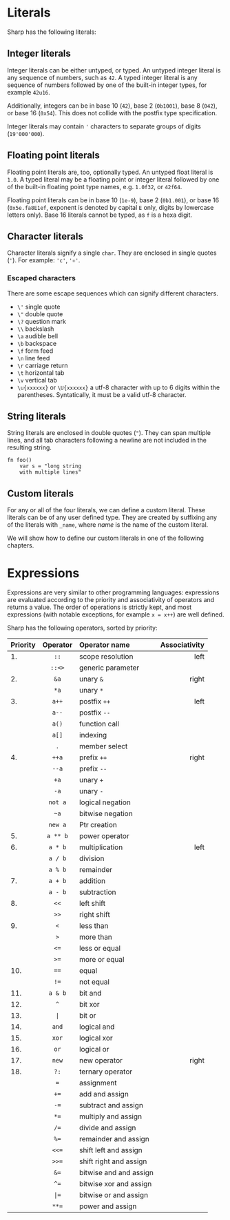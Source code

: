 # Literals
Sharp has the following literals:

## Integer literals
Integer literals can be either untyped, or typed.
An untyped integer literal is any sequence of numbers, such as `42`.
A typed integer literal is any sequence of numbers followed by one of the built-in integer types, for example `42u16`.

Additionally, integers can be in base 10 (`42`), base 2 (`0b1001`), base 8 (`042`), or base 16 (`0x54`). This does not collide with the postfix type specification.

Integer literals may contain `'` characters to separate groups of digits (`19'000'000`).

## Floating point literals
Floating point literals are, too, optionally typed.
An untyped float literal is `1.0`.
A typed literal may be a floating point or integer literal followed by one of the built-in floating point type names, e.g. `1.0f32`, or `42f64`.

Floating point literals can be in base 10 (`1e-9`), base 2 (`0b1.001`), or base 16 (`0x5e.fa8E1ef`, exponent is denoted by capital `E` only, digits by lowercase letters only). Base 16 literals cannot be typed, as `f` is a hexa digit.

## Character literals
Character literals signify a single `char`. They are enclosed in single quotes (`'`). For example: `'c'`, `'⚛'`.

### Escaped characters
There are some escape sequences which can signify different characters.

* `\'` single quote
* `\"` double quote
* `\?` question mark
* `\\` backslash
* `\a` audible bell
* `\b` backspace
* `\f` form feed
* `\n` line feed
* `\r` carriage return
* `\t` horizontal tab
* `\v` vertical tab
* `\u{xxxxxx}` or `\U{xxxxxx}` a utf-8 character with up to 6 digits within the parentheses. Syntatically, it must be a valid utf-8 character.

## String literals
String literals are enclosed in double quotes (`"`). They can span multiple lines,
and all tab characters following a newline are not included in the resulting string.
```
fn foo()
	var s = "long string
	with multiple lines"
```

## Custom literals
For any or all of the four literals, we can define a custom literal.
These literals can be of any user defined type. They are created by suffixing any of the literals with `_name`, where *name* is the name of the custom literal.

We will show how to define our custom literals in one of the following chapters.

# Expressions
Expressions are very similar to other programming languages: expressions are evaluated according to the priority and associativity of operators and returns a value. The order of operations is strictly kept, and most expressions (with notable exceptions, for example `x = x++`) are well defined.

Sharp has the following operators, sorted by priority:

| **Priority** | **Operator** | **Operator name** | **Associativity**|
|:------------ |:------------:|:----------------- | ----------------:|
| 1.           | `::`         | scope resolution  | left             |
|              | `::<>`       | generic parameter |                  |
| 2.           | `&a`         | unary `&`         | right            |
|              | `*a`         | unary `*`         |                  |
| 3.           | `a++`        | postfix `++`      | left             |
|              | `a--`        | postfix `--`      |                  |
|              | `a()`        | function call     |                  |
|              | `a[]`        | indexing          |                  |
|              | `.`          | member select     |                  |
| 4.           | `++a`        | prefix `++`       | right            |
|              | `--a`        | prefix `--`       |                  |
|              | `+a`         | unary `+`         |                  |
|              | `-a`         | unary `-`         |                  |
|              | `not a`      | logical negation  |                  |
|              | `~a`         | bitwise negation  |                  |
|              | `new a`      | Ptr<T> creation   |                  |
| 5.           | `a ** b`     | power operator    |                  |
| 6.           | `a * b`      | multiplication    | left             |
|              | `a / b`      | division          |                  |
|              | `a % b`      | remainder         |                  |
| 7.           | `a + b`      | addition          |                  |
|              | `a - b`      | subtraction       |                  |
| 8.           | `<<`         | left shift        |                  |
|              | `>>`         | right shift       |                  |
| 9.           | `<`          | less than         |                  |
|              | `>`          | more than         |                  |
|              | `<=`         | less or equal     |                  |
|              | `>=`         | more or equal     |                  |
| 10.          | `==`         | equal             |                  |
|              | `!=`         | not equal         |                  |
| 11.          | `a & b`      | bit and           |                  |
| 12.          | `^`          | bit xor           |                  |
| 13.          | `\|`         | bit or            |                  |
| 14.          | `and`        | logical and       |                  |
| 15.          | `xor`        | logical xor       |                  |
| 16.          | `or`         | logical or        |                  |
| 17.          | `new`        | new operator      | right            |
| 18.          | `?:`         | ternary operator  |                  |
|              | `=`          | assignment        |                  |
|              | `+=`         | add and assign    |                  |
|              | `-=`         |subtract and assign|                  |
|              | `*=`         |multiply and assign|                  |
|              | `/=`         | divide and assign |                  |
|              | `%=`         |remainder and assign|                 |
|              | `<<=`        |shift left and assign|                |
|              | `>>=`        |shift right and assign|               |
|              | `&=`         |bitwise and and assign|               |
|              | `^=`         |bitwise xor and assign|               |
|              | `\|=`        |bitwise or and assign|                |
|              | `**=`        | power and assign  |                  | 